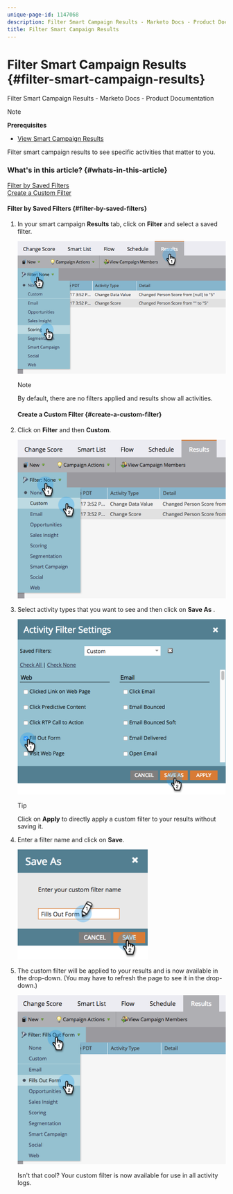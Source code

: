 ```yaml
---
unique-page-id: 1147068
description: Filter Smart Campaign Results - Marketo Docs - Product Documentation
title: Filter Smart Campaign Results
---
```


# Filter Smart Campaign Results {#filter-smart-campaign-results}

Filter Smart Campaign Results - Marketo Docs - Product Documentation

>[!NOTE]
>
>**Prerequisites**
>
>* [View Smart Campaign Results](view-smart-campaign-results.md)
>

Filter smart campaign results to see specific activities that matter to you.

### What's in this article? {#whats-in-this-article}

[Filter by Saved Filters](#filter-by-saved-filters)  
[Create a Custom Filter](#create-a-custom-filter)

#### Filter by Saved Filters {#filter-by-saved-filters}

1. In your smart campaign **Results** tab, click on **Filter**&nbsp;and select a saved filter.

   ![](assets/resultsfilter-hands.png)

   >[!NOTE]
   >
   >By default, there are no filters applied and results show all activities.

   #### Create a Custom Filter {#create-a-custom-filter}

1. Click on **Filter**&nbsp;and then **Custom**.

   ![](assets/filterscustom-hands.png)

1. Select activity types that you want to see and then click on&nbsp;**Save As** .

   ![](assets/activityfiltersettings-hands.png)

   >[!TIP]
   >
   >Click on&nbsp;**Apply**&nbsp;to directly apply a custom filter to your results without saving it.

1. Enter a filter name and click on **Save**.

   ![](assets/saveasfilter-hands.png)

1. The custom filter will be applied to your results and is now available in the drop-down. (You may have to refresh the page to see it in the drop-down.)

   ![](assets/customfilter-hands.png)

   Isn't that cool? Your custom filter is now available for use in all activity logs.


